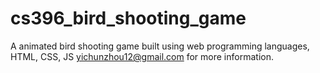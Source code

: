 # cs396_bird_shooting_game
A animated bird shooting game built using web programming languages, HTML, CSS, JS
yichunzhou12@gmail.com for more information.
